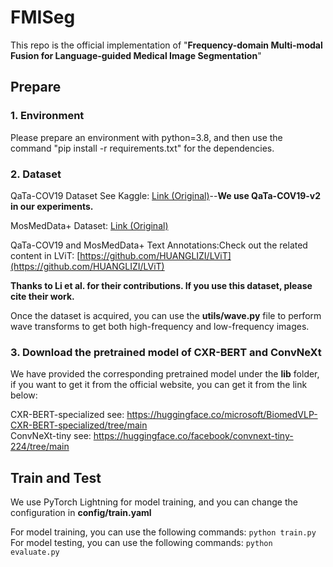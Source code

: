 # FMISeg
This repo is the official implementation of "**Frequency-domain Multi-modal Fusion for
 Language-guided Medical Image Segmentation**" 
## Prepare
### 1. Environment  
Please prepare an environment with python=3.8, and then use the command "pip install -r requirements.txt" for the dependencies.

### 2. Dataset
QaTa-COV19 Dataset See Kaggle: [Link (Original)](https://www.kaggle.com/datasets/aysendegerli/qatacov19-dataset)--**We use QaTa-COV19-v2 in our experiments.**

MosMedData+ Dataset: [Link (Original)](http://medicalsegmentation.com/covid19/)

QaTa-COV19 and  MosMedData+ Text Annotations:Check out the related content in LViT: [https://github.com/HUANGLIZI/LViT](https://github.com/HUANGLIZI/LViT)

**Thanks to Li et al. for their contributions. If you use this dataset, please cite their work.**

Once the dataset is acquired, you can use the **utils/wave.py** file to perform wave transforms to get both high-frequency and low-frequency images.
### 3. Download the pretrained model of CXR-BERT and ConvNeXt
   We have provided the corresponding pretrained model under the **lib** folder, if you want to get it from the official website, you can get it from the link below:
   
   CXR-BERT-specialized see: https://huggingface.co/microsoft/BiomedVLP-CXR-BERT-specialized/tree/main  
   ConvNeXt-tiny see: https://huggingface.co/facebook/convnext-tiny-224/tree/main
   

## Train and Test
We use PyTorch Lightning for model training, and you can change the configuration in **config/train.yaml**

For model training, you can use the following commands:  ```python train.py```  
For model testing, you can use the following commands:  ```python evaluate.py```
